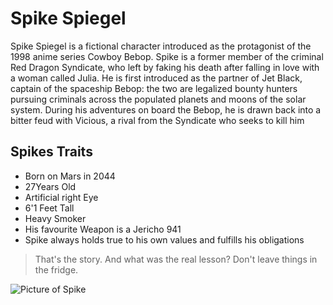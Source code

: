 # Spike Spiegel

Spike Spiegel is a fictional character introduced as the protagonist of the 1998 anime series Cowboy Bebop. Spike is a former member of the criminal Red Dragon Syndicate, who left by faking his death after falling in love with a woman called Julia. He is first introduced as the partner of Jet Black, captain of the spaceship Bebop: the two are legalized bounty hunters pursuing criminals across the populated planets and moons of the solar system. During his adventures on board the Bebop, he is drawn back into a bitter feud with Vicious, a rival from the Syndicate who seeks to kill him

## Spikes Traits
  * Born on Mars in 2044
  * 27Years Old
  * Artificial right Eye
  * 6'1 Feet Tall
  * Heavy Smoker
  * His favourite Weapon is a Jericho 941
  * Spike always holds true to his own values and fulfills his obligations

> That's the story. And what was the real lesson? Don't leave things in the fridge.

<img src="https://i.redd.it/3u3czyl6jxf21.jpg" alt="Picture of Spike"/>